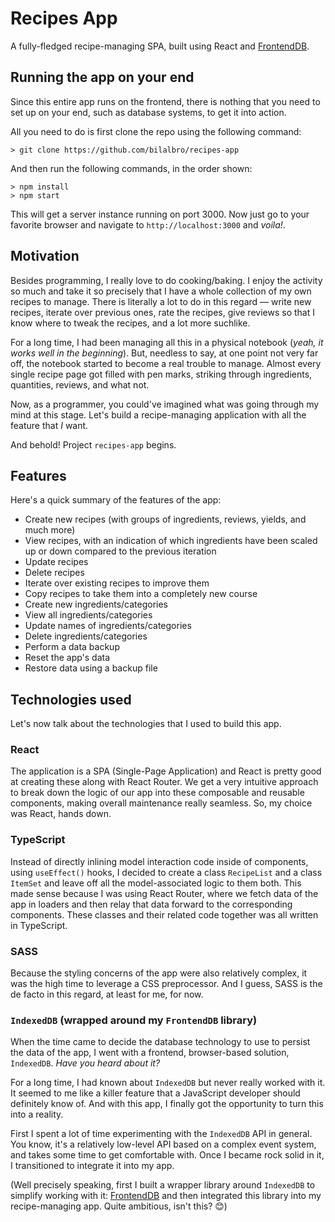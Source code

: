 # Recipes App

A fully-fledged recipe-managing SPA, built using React and [FrontendDB](https://github.com/bilalbro/frontend-db).

## Running the app on your end

Since this entire app runs on the frontend, there is nothing that you need to set up on your end, such as database systems, to get it into action.

All you need to do is first clone the repo using the following command:

```
> git clone https://github.com/bilalbro/recipes-app
```

And then run the following commands, in the order shown:

```
> npm install
> npm start
```

This will get a server instance running on port 3000. Now just go to your favorite browser and navigate to `http://localhost:3000` and *voila!*.

## Motivation

Besides programming, I really love to do cooking/baking. I enjoy the activity so much and take it so precisely that I have a whole collection of my own recipes to manage. There is literally a lot to do in this regard — write new recipes, iterate over previous ones, rate the recipes, give reviews so that I know where to tweak the recipes, and a lot more suchlike.

For a long time, I had been managing all this in a physical notebook (*yeah, it works well in the beginning*). But, needless to say, at one point not very far off, the notebook started to become a real trouble to manage. Almost every single recipe page got filled with pen marks, striking through ingredients, quantities, reviews, and what not.

Now, as a programmer, you could've imagined what was going through my mind at this stage. Let's build a recipe-managing application with all the feature that *I* want.

And behold! Project `recipes-app` begins.

## Features

Here's a quick summary of the features of the app:

- Create new recipes (with groups of ingredients, reviews, yields, and much more)
- View recipes, with an indication of which ingredients have been scaled up or down compared to the previous iteration
- Update recipes
- Delete recipes
- Iterate over existing recipes to improve them
- Copy recipes to take them into a completely new course
- Create new ingredients/categories
- View all ingredients/categories
- Update names of ingredients/categories
- Delete ingredients/categories
- Perform a data backup
- Reset the app's data
- Restore data using a backup file

## Technologies used

Let's now talk about the technologies that I used to build this app.

### React

The application is a SPA (Single-Page Application) and React is pretty good at creating these along with React Router. We get a very intuitive approach to break down the logic of our app into these composable and reusable components, making overall maintenance really seamless. So, my choice was React, hands down.

### TypeScript

Instead of directly inlining model interaction code inside of components, using `useEffect()` hooks, I decided to create a class `RecipeList` and a class `ItemSet` and leave off all the model-associated logic to them both. This made sense because I was using React Router, where we fetch data of the app in loaders and then relay that data forward to the corresponding components. These classes and their related code together was all written in TypeScript.

### SASS

Because the styling concerns of the app were also relatively complex, it was the high time to leverage a CSS preprocessor. And I guess, SASS is the de facto in this regard, at least for me, for now. 

### `IndexedDB` (wrapped around my `FrontendDB` library)

When the time came to decide the database technology to use to persist the data of the app, I went with a frontend, browser-based solution, `IndexedDB`. *Have you heard about it?*

For a long time, I had known about `IndexedDB` but never really worked with it. It seemed to me like a killer feature that a JavaScript developer should definitely know of. And with this app, I finally got the opportunity to turn this into a reality.

First I spent a lot of time experimenting with the `IndexedDB` API in general. You know, it's a relatively low-level API based on a complex event system, and takes some time to get comfortable with. Once I became rock solid in it, I transitioned to integrate it into my app. 

(Well precisely speaking, first I built a wrapper library around `IndexedDB` to simplify working with it: [FrontendDB](https://github.com/bilalbro/frontend-db) and then integrated this library into my recipe-managing app. Quite ambitious, isn't this? 😊)